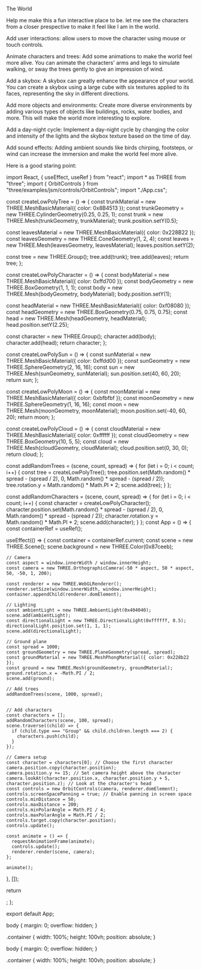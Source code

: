 The World

Help me make this a fun interactive place to be. let me see the characters from a closer prespective to make it feel like I am in the world.

Add user interactions:
 allow users to move the character using mouse or touch controls.

Animate characters and trees:
Add some animations to make the world feel more alive. You can animate the characters' arms and legs to simulate walking, or sway the trees gently to give an impression of wind.

Add a skybox:
A skybox can greatly enhance the appearance of your world. You can create a skybox using a large cube with six textures applied to its faces, representing the sky in different directions.

Add more objects and environments:
Create more diverse environments by adding various types of objects like buildings, rocks, water bodies, and more. This will make the world more interesting to explore.

Add a day-night cycle:
Implement a day-night cycle by changing the color and intensity of the lights and the skybox texture based on the time of day.

Add sound effects:
Adding ambient sounds like birds chirping, footsteps, or wind can increase the immersion and make the world feel more alive.

Here is a good staring point:

import React, { useEffect, useRef } from "react";
import * as THREE from "three";
import { OrbitControls } from "three/examples/jsm/controls/OrbitControls";
import "./App.css";

const createLowPolyTree = () => {
  const trunkMaterial = new THREE.MeshBasicMaterial({ color: 0x8B4513 });
  const trunkGeometry = new THREE.CylinderGeometry(0.25, 0.25, 1);
  const trunk = new THREE.Mesh(trunkGeometry, trunkMaterial);
  trunk.position.setY(0.5);

  const leavesMaterial = new THREE.MeshBasicMaterial({ color: 0x228B22 });
  const leavesGeometry = new THREE.ConeGeometry(1, 2, 4);
  const leaves = new THREE.Mesh(leavesGeometry, leavesMaterial);
  leaves.position.setY(2);

  const tree = new THREE.Group();
  tree.add(trunk);
  tree.add(leaves);
  return tree;
};

const createLowPolyCharacter = () => {
  const bodyMaterial = new THREE.MeshBasicMaterial({ color: 0xffd700 });
  const bodyGeometry = new THREE.BoxGeometry(1, 1, 1);
  const body = new THREE.Mesh(bodyGeometry, bodyMaterial);
  body.position.setY(1);

  const headMaterial = new THREE.MeshBasicMaterial({ color: 0xf08080 });
  const headGeometry = new THREE.BoxGeometry(0.75, 0.75, 0.75);
  const head = new THREE.Mesh(headGeometry, headMaterial);
  head.position.setY(2.25);

  const character = new THREE.Group();
  character.add(body);
  character.add(head);
  return character;
};


const createLowPolySun = () => {
  const sunMaterial = new THREE.MeshBasicMaterial({ color: 0xffdd00 });
  const sunGeometry = new THREE.SphereGeometry(2, 16, 16);
  const sun = new THREE.Mesh(sunGeometry, sunMaterial);
  sun.position.set(40, 60, 20);
  return sun;
};

const createLowPolyMoon = () => {
  const moonMaterial = new THREE.MeshBasicMaterial({ color: 0xbfbfbf });
  const moonGeometry = new THREE.SphereGeometry(1, 16, 16);
  const moon = new THREE.Mesh(moonGeometry, moonMaterial);
  moon.position.set(-40, 60, 20);
  return moon;
};

const createLowPolyCloud = () => {
  const cloudMaterial = new THREE.MeshBasicMaterial({ color: 0xffffff });
  const cloudGeometry = new THREE.BoxGeometry(10, 5, 5);
  const cloud = new THREE.Mesh(cloudGeometry, cloudMaterial);
  cloud.position.set(0, 30, 0);
  return cloud;
};

const addRandomTrees = (scene, count, spread) => {
  for (let i = 0; i < count; i++) {
    const tree = createLowPolyTree();
    tree.position.set(Math.random() * spread - (spread / 2), 0, Math.random() * spread - (spread / 2));
    tree.rotation.y = Math.random() * Math.PI * 2;
    scene.add(tree);
  }
};

const addRandomCharacters = (scene, count, spread) => {
  for (let i = 0; i < count; i++) {
    const character = createLowPolyCharacter();
    character.position.set(Math.random() * spread - (spread / 2), 0, Math.random() * spread - (spread / 2));
    character.rotation.y = Math.random() * Math.PI * 2;
    scene.add(character);
  }
};
const App = () => {
  const containerRef = useRef();

  useEffect(() => {
    const container = containerRef.current;
    const scene = new THREE.Scene();
    scene.background = new THREE.Color(0x87ceeb);

    // Camera
    const aspect = window.innerWidth / window.innerHeight;
    const camera = new THREE.OrthographicCamera(-50 * aspect, 50 * aspect, 50, -50, 1, 200);

    const renderer = new THREE.WebGLRenderer();
    renderer.setSize(window.innerWidth, window.innerHeight);
    container.appendChild(renderer.domElement);

    // Lighting
    const ambientLight = new THREE.AmbientLight(0x404040);
    scene.add(ambientLight);
    const directionalLight = new THREE.DirectionalLight(0xffffff, 0.5);
    directionalLight.position.set(1, 1, 1);
    scene.add(directionalLight);

    // Ground plane
    const spread = 1000;
    const groundGeometry = new THREE.PlaneGeometry(spread, spread);
    const groundMaterial = new THREE.MeshPhongMaterial({ color: 0x228b22 });
    const ground = new THREE.Mesh(groundGeometry, groundMaterial);
    ground.rotation.x = -Math.PI / 2;
    scene.add(ground);

    // Add trees
    addRandomTrees(scene, 1000, spread);


    // Add characters
    const characters = [];
    addRandomCharacters(scene, 100, spread);
    scene.traverse((child) => {
      if (child.type === "Group" && child.children.length === 2) {
        characters.push(child);
      }
    });

    // Camera setup
    const character = characters[0]; // Choose the first character
    camera.position.copy(character.position);
    camera.position.y += 15; // Set camera height above the character
    camera.lookAt(character.position.x, character.position.y + 5, character.position.z); // Look at the character's head
    const controls = new OrbitControls(camera, renderer.domElement);
    controls.screenSpacePanning = true; // Enable panning in screen space
    controls.minDistance = 50;
    controls.maxDistance = 200;
    controls.minPolarAngle = Math.PI / 4;
    controls.maxPolarAngle = Math.PI / 2;
    controls.target.copy(character.position);
    controls.update();

    const animate = () => {
      requestAnimationFrame(animate);
      controls.update();
      renderer.render(scene, camera);
    };

    animate();
  }, []);

  return <div ref={containerRef} className="container"></div>;
};

export default App;

body {
  margin: 0;
  overflow: hidden;
}

.container {
  width: 100%;
  height: 100vh;
  position: absolute;
}

body {
  margin: 0;
  overflow: hidden;
}

.container {
  width: 100%;
  height: 100vh;
  position: absolute;
}
